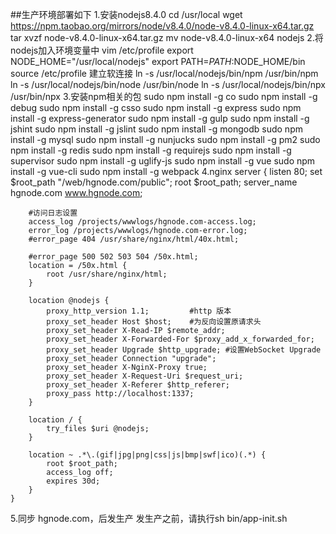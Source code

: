 ##生产环境部署如下
1.安装nodejs8.4.0
    cd /usr/local
    wget https://npm.taobao.org/mirrors/node/v8.4.0/node-v8.4.0-linux-x64.tar.gz
    tar xvzf node-v8.4.0-linux-x64.tar.gz
    mv node-v8.4.0-linux-x64 nodejs
2.将nodejs加入环境变量中 vim /etc/profile
    export NODE_HOME="/usr/local/nodejs"
    export PATH=$PATH:$NODE_HOME/bin
    source /etc/profile
    建立软连接
    ln -s /usr/local/nodejs/bin/npm /usr/bin/npm
    ln -s /usr/local/nodejs/bin/node /usr/bin/node
    ln -s /usr/local/nodejs/bin/npx /usr/bin/npx
3.安装npm相关的包
    sudo npm install -g co
    sudo npm install -g debug
    sudo npm install -g csso
    sudo npm install -g express
    sudo npm install -g express-generator
    sudo npm install -g gulp
    sudo npm install -g jshint
    sudo npm install -g jslint
    sudo npm install -g mongodb
    sudo npm install -g mysql
    sudo npm install -g nunjucks
    sudo npm install -g pm2
    sudo npm install -g redis
    sudo npm install -g requirejs
    sudo npm install -g supervisor
    sudo npm install -g uglify-js
    sudo npm install -g vue
    sudo npm install -g vue-cli
    sudo npm install -g webpack
4.nginx
    server {
        listen 80;
        set $root_path "/web/hgnode.com/public";
        root $root_path;
        server_name hgnode.com www.hgnode.com;

        #访问日志设置
        access_log /projects/wwwlogs/hgnode.com-access.log;
        error_log /projects/wwwlogs/hgnode.com-error.log;
        #error_page 404 /usr/share/nginx/html/40x.html;

        #error_page 500 502 503 504 /50x.html;
        location = /50x.html {
            root /usr/share/nginx/html;
        }

        location @nodejs {
            proxy_http_version 1.1;         #http 版本
            proxy_set_header Host $host;    #为反向设置原请求头
            proxy_set_header X-Read-IP $remote_addr;
            proxy_set_header X-Forwarded-For $proxy_add_x_forwarded_for;
            proxy_set_header Upgrade $http_upgrade; #设置WebSocket Upgrade
            proxy_set_header Connection "upgrade";
            proxy_set_header X-NginX-Proxy true;
            proxy_set_header X-Request-Uri $request_uri;
            proxy_set_header X-Referer $http_referer;
            proxy_pass http://localhost:1337;
        }

        location / {
            try_files $uri @nodejs;
        }

        location ~ .*\.(gif|jpg|png|css|js|bmp|swf|ico)(.*) {
            root $root_path;
            access_log off;
            expires 30d;
        }
    }
5.同步 hgnode.com，后发生产
    发生产之前，请执行sh bin/app-init.sh
